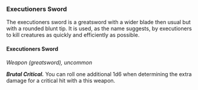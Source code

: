 

### Executioners Sword
The executioners sword is a greatsword with a wider blade then usual but with a rounded blunt tip. It is used, as the name suggests, by executioners to kill creatures as quickly and efficiently as possible.

#### Executioners Sword
*Weapon (greatsword), uncommon*

***Brutal Critical.*** You can roll one additional 1d6 when determining the extra damage for a critical hit with a this weapon.
